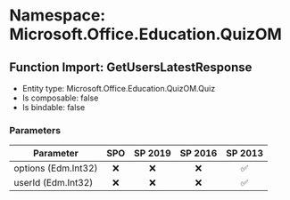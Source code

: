 # Namespace: Microsoft.Office.Education.QuizOM

## Function Import: GetUsersLatestResponse

- Entity type: Microsoft.Office.Education.QuizOM.Quiz
- Is composable: false
- Is bindable: false

### Parameters

Parameter | SPO | SP 2019 | SP 2016 | SP 2013
----------|:---:|:-------:|:-------:|:-------:
options (Edm.Int32) | ❌ | ❌ | ❌ | ✅
userId (Edm.Int32) | ❌ | ❌ | ❌ | ✅